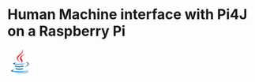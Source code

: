 # Human Machine interface with Pi4J on a Raspberry Pi

<img align="center" alt="Java" width="50px" src="https://raw.githubusercontent.com/devicons/devicon/master/icons/java/java-original.svg" />
